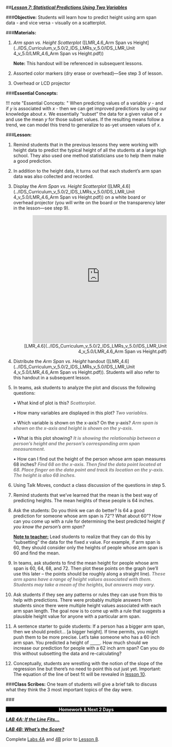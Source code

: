 ##***<u>Lesson 7: Statistical Predictions Using Two Variables</u>***

###**Objective:**
Students will learn how to predict height using arm span data - and vice versa - visually on a scatterplot.

###**Materials:**
1. *Arm span vs. Height Scatterplot* ([LMR_4.6_Arm Span vs Height](../IDS_Curriculum_v_5.0/2_IDS_LMRs_v_5.0/IDS_LMR_Unit 4_v_5.0/LMR_4.6_Arm Span vs Height.pdf))

    **Note:** This handout will be referenced in subsequent lessons.

2. Assorted color markers (dry erase or overhead)—See step 3 of lesson.

3. Overhead or LCD projector

###**Essential Concepts:**

!!! note "Essential Concepts: " 
    When predicting values of a variable *y* - and if *y* is associated with *x* - then we can get
    improved predictions by using our knowledge about *x*. We essentially “subset” the data for a given value of *x*
    and use the mean *y* for those subset values. If the resulting means follow a trend, we can model this trend to
    generalize to as-yet unseen values of *x*.

###**Lesson:**
1. Remind students that in the previous lessons they were working with height data to predict the
typical height of all the students at a large high school. They also used one method statisticians
use to help them make a good prediction.

2. In addition to the height data, it turns out that each student’s arm span data was also collected
and recorded.

3. Display the *Arm Span vs. Height Scatterplot* ([LMR_4.6](../IDS_Curriculum_v_5.0/2_IDS_LMRs_v_5.0/IDS_LMR_Unit 4_v_5.0/LMR_4.6_Arm Span vs Height.pdf)) on a white board or overhead projector
(you will write on the board or the transparency later in the lesson—see step 9).
<div align="right"><iframe src="https://docs.google.com/viewerng/viewer?url=https://curriculum.idsucla.org/IDS_Curriculum_v_5.0/2_IDS_LMRs_v_5.0/IDS_LMR_Unit 4_v_5.0/LMR_4.6_Arm Span vs Height.pdf&embedded=true" style=" width:420px;height:400px;" frameborder="0"></iframe><br>[LMR_4.6](../IDS_Curriculum_v_5.0/2_IDS_LMRs_v_5.0/IDS_LMR_Unit 4_v_5.0/LMR_4.6_Arm Span vs Height.pdf)</div>

4. Distribute the *Arm Span vs. Height* handout ([LMR_4.6](../IDS_Curriculum_v_5.0/2_IDS_LMRs_v_5.0/IDS_LMR_Unit 4_v_5.0/LMR_4.6_Arm Span vs Height.pdf)). Students will also refer to this handout in
a subsequent lesson.

5. In teams, ask students to analyze the plot and discuss the following questions:

    • What kind of plot is this? <span style="color:grey">***Scatterplot.***</span>

    • How many variables are displayed in this plot? <span style="color:grey">***Two variables.***</span>

    • Which variable is shown on the x-axis? On the y-axis? <span style="color:grey">***Arm span is shown on the x-axis
    and height is shown on the y-axis.***</span>

    • What is this plot showing? <span style="color:grey">***It is showing the relationship between a person’s height and
    the person’s corresponding arm span measurement.***</span>

    • How can I find out the height of the person whose arm span measures 68 inches? <span style="color:grey">***Find 68
    on the x-axis. Then find the data point located at 68. Place finger on the data point and
    track its location on the y-axis. The height is also 68 inches.***</span>

6. Using Talk Moves, conduct a class discussion of the questions in step 5.

7. Remind students that we’ve learned that the mean is the best way of predicting heights. The
mean heights of these people is 64 inches.

8. Ask the students: Do you think we can do better? Is 64 a good prediction for someone whose arm
span is 72”? What about 60”? How can you come up with a rule for determining the best
predicted height *if you know the person’s arm span?*

    **<u>Note to teacher:</u>** Lead students to realize that they can do this by “subsetting” the data for the
    fixed *x* value. For example, if arm span is 60, they should consider only the heights of people
    whose arm span is 60 and find the mean.

9. In teams, ask students to find the mean height for people whose arm span is 60, 64, 68, and 72.
Then plot these points on the graph (we’ll use this later – the points should be roughly along a
straight line). <span style="color:grey">***These arm spans have a range of height values associated with them.
Students may take a mean of the heights, but answers may vary.***</span>

10. Ask students if they see any patterns or rules they can use from this to help with predictions.
There were probably multiple answers from students since there were multiple height values
associated with each arm span length. The goal now is to come up with a rule that suggests a
plausible height value for anyone with a particular arm span.

11. A sentence starter to guide students: If a person has a bigger arm span, then we should predict…
[a bigger height]. If time permits, you might push them to be more precise. Let’s take someone
who has a 60 inch arm span. You predicted a height of <u>&nbsp;&nbsp;&nbsp;&nbsp;</u><u>&nbsp;&nbsp;&nbsp;&nbsp;</u>. How much should we increase our
prediction for people with a 62 inch arm span? Can you do this without subsetting the data and
re-calculating?

12. Conceptually, students are wrestling with the notion of the slope of the regression line but there’s
no need to point this out just yet. Important: The equation of the line of best fit will be revealed in
[lesson 10](lesson10.md).

###**Class Scribes:**
One team of students will give a brief talk to discuss what they think the 3 most important topics of the
day were.

###<p style="background: black; color: white; text-align: center;">**Homework & Next 2 Days**</p>
[<u>***LAB 4A: If the Line Fits…***</u>](lab4a.md)

[<u>***LAB 4B: What’s the Score?***</u>](lab4b.md)

Complete [Labs 4A](lab4a.md) and [4B](lab4b.md) prior to [Lesson 8](lesson8.md).